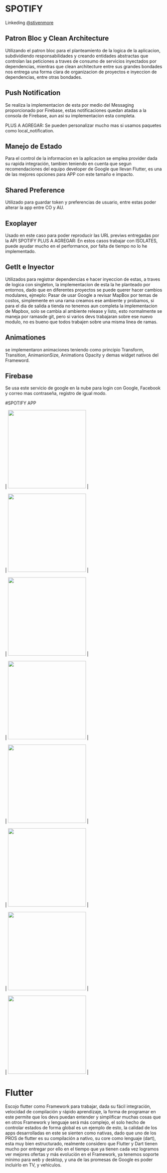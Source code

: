 # SPOTIFY

Linkeding [@stivenmore](https://www.linkedin.com/in/stiven-morelo-barahona-61a9a11a5/)

## Patron Bloc y Clean Architecture

Utilizando el patron bloc para el planteamiento de la logica de la aplicacion, subdividiendo responsabilidades y creando entidades abstractas que controlan las peticiones a traves de consumo de servicios inyectados por dependencias, mientras que clean architecture entre sus grandes bondades nos entrega una forma clara de organizacion de proyectos e inyeccion de dependencias, entre otras bondades.

## Push Notification

Se realiza la implementacion de esta por medio del Messaging proporcionado por Firebase, estas notificaciones quedan atadas a la consola de Firebase, aun asi su implementacion esta completa.

PLUS A AGREGAR: Se pueden personalizar mucho mas si usamos paquetes como local_notification.

## Manejo de Estado

Para el control de la informacion en la aplicacion se emplea provider dada su rapida integración, tambien teniendo en cuenta que segun recomendaciones del equipo developer de Google que llevan Flutter, es una de las mejores opciones para APP con este tamaño e impacto.

## Shared Preference

Utilizado para guardar token y preferencias de usuario, entre estas poder alterar la app entre CO y AU.

## Exoplayer

Usado en este caso para poder reproducir las URL previws entregadas por la API SPOTIFY
PLUS A AGREGAR: En estos casos trabajar con ISOLATES, puede ayudar mucho en el performance, por falta de tiempo no lo he implementado.

## GetIt e Inyector

Utilizados para registrar dependencias e hacer inyeccion de estas, a traves de logica con singleton, la implementacion de esta la he planteado por entornos, dado que en diferentes proyectos se puede querer hacer cambios modulares, ejmeplo: Pasar de usar Google a revisar MapBox por temas de costos, simplemente en una rama creamos ese ambiente y probamos, si para el dia de salida a tienda no tenemos aun completa la implementacion de Mapbox, solo se cambia al ambiente release y listo, esto normalmente se maneja por ramasde git, pero si varios devs trabajaran sobre ese nuevo modulo, no es bueno que todos trabajen sobre una misma linea de ramas.

## Animationes

se implementaron animaciones teniendo como principio Transform, Transition, AnimanionSize, Animations Opacity y demas widget nativos del Frameword.

## Firebase

Se usa este servicio de google en la nube para login con Google, Facebook y correo mas contraseña, registro de igual modo.

#SPOTIFY APP

 |  <img src="https://firebasestorage.googleapis.com/v0/b/spotify-ceae1.appspot.com/o/7.jpeg?alt=media&token=c37b3308-9263-47a9-a426-f12d2c79e142" width="250"> |
 

 |  <img src="https://firebasestorage.googleapis.com/v0/b/spotify-ceae1.appspot.com/o/8.jpeg?alt=media&token=e698dd94-7903-4bd7-8f52-67b8e469562b" width="250"> |


|  <img src="https://firebasestorage.googleapis.com/v0/b/spotify-ceae1.appspot.com/o/5.jpeg?alt=media&token=6ffa2606-9144-44c9-a47e-4050b363e451" width="250"> |


 |  <img src="https://firebasestorage.googleapis.com/v0/b/spotify-ceae1.appspot.com/o/1.jpeg?alt=media&token=77922232-8449-4794-96e0-7849c01d2cad" width="250"> |
 

|  <img src="https://firebasestorage.googleapis.com/v0/b/spotify-ceae1.appspot.com/o/2.jpeg?alt=media&token=4deb147c-bd73-424d-af63-1711d4ae0a01" width="250"> |


 |  <img src="https://firebasestorage.googleapis.com/v0/b/spotify-ceae1.appspot.com/o/4.jpeg?alt=media&token=ca6cd30a-c2cc-4483-ad4a-0723d8c01597" width="250"> |
 


|  <img src="https://firebasestorage.googleapis.com/v0/b/spotify-ceae1.appspot.com/o/6.jpeg?alt=media&token=48073908-94fe-4780-863b-4e974bbeac61" width="250"> |


 |  <img src="https://firebasestorage.googleapis.com/v0/b/spotify-ceae1.appspot.com/o/3.jpeg?alt=media&token=d288799b-d526-4abd-8b52-52c845efc5f4" width="250"> |

# Flutter

Escojo flutter como Framework para trabajar, dada su fácil integración, velocidad de compilación y rápido aprendizaje, la forma de programar en este permite que los devs puedan entender y simplificar muchas cosas que en otros Framework y lenguaje será más complejo, el solo hecho de controlar estados de forma global es un ejemplo de esto, la calidad de los apps desarrolladas en este se sienten como nativas, dado que uno de los PROS de flutter es su compilación a nativo, su core como lenguaje (dart), esta muy bien estructurado, realmente considero que Flutter y Dart tienen mucho por entregar por ello en el tiempo que ya tienen cada vez logramos ver mejores ofertas y más evolución en el Framework, ya tenemos soporte mínimo para web y desktop, y una de las promesas de Google es poder incluirlo en TV, y vehículos.
